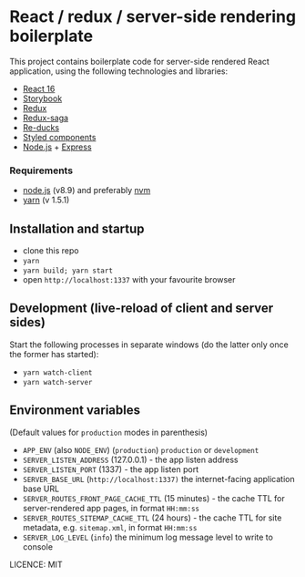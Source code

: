 # React / redux / server-side rendering boilerplate

This project contains boilerplate code for server-side rendered React application, using the following technologies and libraries:

 - [React 16](https://reactjs.org/)
 - [Storybook](https://storybook.js.org/)
 - [Redux](https://github.com/reactjs/react-redux)
 - [Redux-saga](https://github.com/redux-saga/redux-saga)
 - [Re-ducks](https://github.com/alexnm/re-ducks)
 - [Styled components](https://www.styled-components.com/)
 - [Node.js](https://nodejs.org/en/) + [Express](https://expressjs.com/)

### Requirements

 - [node.js](https://nodejs.org/) (v8.9) and preferably [nvm](https://github.com/creationix/nvm)
 - [yarn](https://yarnpkg.com/en/) (v 1.5.1)

## Installation and startup

 - clone this repo
 - `yarn`
 - `yarn build; yarn start`
 - open `http://localhost:1337` with your favourite browser

## Development (live-reload of client and server sides)

Start the following processes in separate windows (do the latter only once the former has started):

 - `yarn watch-client`
 - `yarn watch-server`

## Environment variables

(Default values for `production` modes in parenthesis)

 - `APP_ENV` (also `NODE_ENV`) (`production`) `production` or `development`
 - `SERVER_LISTEN_ADDRESS` (127.0.0.1) - the app listen address
 - `SERVER_LISTEN_PORT` (1337) - the app listen port
 - `SERVER_BASE_URL` (`http://localhost:1337)` the internet-facing application base URL
 - `SERVER_ROUTES_FRONT_PAGE_CACHE_TTL` (15 minutes) - the cache TTL for server-rendered app pages, in format `HH:mm:ss`
 - `SERVER_ROUTES_SITEMAP_CACHE_TTL` (24 hours) - the cache TTL for site metadata, e.g. `sitemap.xml`, in format `HH:mm:ss`
 - `SERVER_LOG_LEVEL` (`info`) the minimum log message level to write to console

LICENCE: MIT
